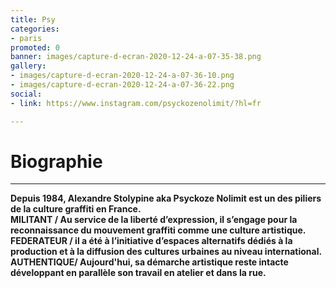 ```yaml
---
title: Psy
categories:
- paris
promoted: 0
banner: images/capture-d-ecran-2020-12-24-a-07-35-38.png
gallery:
- images/capture-d-ecran-2020-12-24-a-07-36-10.png
- images/capture-d-ecran-2020-12-24-a-07-36-22.png
social:
- link: https://www.instagram.com/psyckozenolimit/?hl=fr

---
```

# Biographie

***

**Depuis 1984, Alexandre Stolypine aka Psyckoze Nolimit est un des piliers de la culture graffiti en France.   
MILITANT / Au service de la liberté d’expression, il s’engage pour la reconnaissance du mouvement graffiti comme une culture artistique.   
FEDERATEUR / il a été à l’initiative d’espaces alternatifs dédiés à la production et à la diffusion des cultures urbaines au niveau international.   
AUTHENTIQUE/ Aujourd'hui, sa démarche artistique reste intacte développant en parallèle son travail en atelier et dans la rue.**